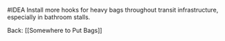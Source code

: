 #IDEA 
Install more hooks for heavy bags throughout transit infrastructure, especially in bathroom stalls. 

Back: [[Somewhere to Put Bags]]